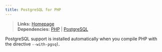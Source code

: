 ```yaml
---
title: PostgreSQL for PHP
---
```


> **Links:** [Homepage](http://us.php.net/manual/en/book.pgsql.php)  
> **Dependencies:** [PHP](/php/) | [PostgreSQL](/postgresql/)


PostgreSQL support is installed automatically when you compile PHP with the directive `--with-pgsql`.

